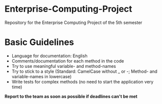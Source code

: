 # Enterprise-Computing-Project
Repository for the Enterprise Computing Project of the 5th semester

# Basic Guidelines
- Language for documentation: English
- Comments/documentation for each method in the code
- Try to use meaningful variable- and method-names
- Try to stick to a style (Standard: CamelCase without _ or -; Method- and variable-names in lowercase)
- Write tests for complex methods (no need to start the application very time)

<b>Report to the team as soon as possible if deadlines can't be met</b>
